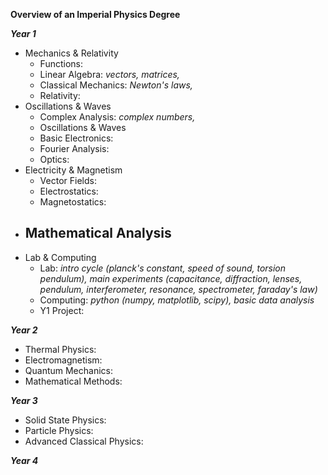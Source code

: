 **Overview of an Imperial Physics Degree**

***Year 1***
- Mechanics & Relativity
  - Functions:
  - Linear Algebra: *vectors, matrices,*
  - Classical Mechanics: *Newton's laws,*
  - Relativity:
- Oscillations & Waves
  - Complex Analysis: *complex numbers,*
  - Oscillations & Waves
  - Basic Electronics:
  - Fourier Analysis:
  - Optics:
- Electricity & Magnetism
  - Vector Fields:
  - Electrostatics:
  - Magnetostatics:
- Mathematical Analysis
  -
- Lab & Computing
  - Lab: *intro cycle (planck's constant, speed of sound, torsion pendulum), main experiments (capacitance, diffraction, lenses, pendulum, interferometer, resonance, spectrometer, faraday's law)*
  - Computing: *python (numpy, matplotlib, scipy), basic data analysis*
  - Y1 Project:

***Year 2***
- Thermal Physics:
- Electromagnetism:
- Quantum Mechanics:
- Mathematical Methods:

***Year 3***
- Solid State Physics:
- Particle Physics:
- Advanced Classical Physics:

***Year 4***
